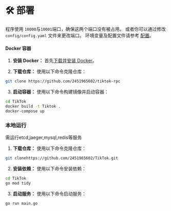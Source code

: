 # 🛠️ 部署

程序使用 `10000`与`10001`端口，确保这两个端口没有被占用。 或者你可以通过修改 `config/config.yaml` 文件来更改端口。
环境变量及配置文件请参考 [配置](./config.md)。



#### Docker 容器

1. **安装 Docker：**
 首先[下载并安装 Docker](https://docs.docker.com/get-docker/)。

2. **下载仓库：**
   使用以下命令克隆仓库：
```sh
git clone https://github.com/2451965602/tiktok-rpc
```
3. **启动容器：**
   使用以下命令构建镜像并启动容器：

```sh
cd TikTok
docker build -t Tiktok . 
docker-compose up
```

### 本地运行
需运行etcd,jaeger,mysql,redis等服务
1. **下载仓库：**
   使用以下命令克隆仓库：
```sh
git clonehttps://github.com/2451965602/TikTok.git
```
2. **安装依赖：**
   使用以下命令安装依赖：
```sh
cd TikTok
go mod tidy
```
3. **启动服务：**
   使用以下命令启动服务：
```sh
go run main.go
```